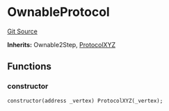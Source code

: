 # OwnableProtocol
[Git Source](https://github.com/llama-community/vertex-v1/blob/693b03f6823cb240f992102042b3702c0c97cf44/src/mock/OwnableProtocol.sol)

**Inherits:**
Ownable2Step, [ProtocolXYZ](/src/mock/ProtocolXYZ.sol/contract.ProtocolXYZ.md)


## Functions
### constructor


```solidity
constructor(address _vertex) ProtocolXYZ(_vertex);
```

